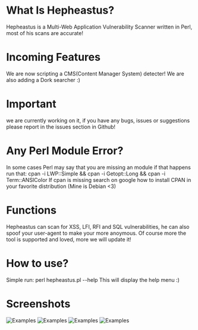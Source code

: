 # What Is Hepheastus?
Hepheastus is a Multi-Web Application Vulnerability Scanner written in Perl, most of his scans are accurate!

# Incoming Features
We are now scripting a CMS(Content Manager System) detecter! We are also adding a Dork searcher :)

# Important
we are currently working on it, if you have any bugs, issues or suggestions please report in the issues section in Github!

# Any Perl Module Error?
<p>
In some cases Perl may say that you are missing an module if that happens run that:
cpan -i LWP::Simple && cpan -i Getopt::Long && cpan -i Term::ANSIColor
If cpan is missing search on google how to install CPAN in your favorite distribution (Mine is Debian <3)
</p>

# Functions
<p>
Hepheastus can scan for XSS, LFI, RFI and SQL vulnerabilities, he can also spoof your user-agent to make your more anoymous.
Of course more the tool is supported and loved, more we will update it!
</p>

# How to use?
<p>
Simple run:
perl hepheastus.pl --help 
This will display the help menu :)
</p>

# Screenshots
![Examples](https://i.imgur.com/JfhIkJj.png)
![Examples](https://i.imgur.com/GeWWj9e.png)
![Examples](https://i.imgur.com/rDtAVl4.png)
![Examples](https://i.imgur.com/HEAtAHF.png)

